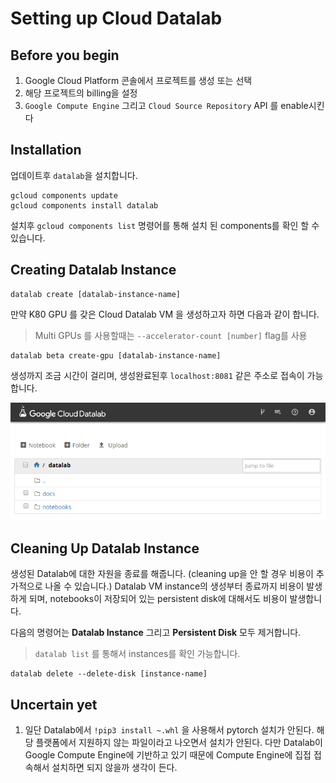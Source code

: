 # Setting up Cloud Datalab

## Before you begin

1. Google Cloud Platform 콘솔에서 프로젝트를 생성 또는 선택
2. 해당 프로젝트의 billing을 설정
3. `Google Compute Engine` 그리고 `Cloud Source Repository` API 를 enable시킨다

## Installation

업데이트후 `datalab`을 설치합니다.

```
gcloud components update
gcloud components install datalab
```

설치후 `gcloud components list` 명령어를 통해 설치 된 components를 확인 할 수 있습니다.

## Creating Datalab Instance

```
datalab create [datalab-instance-name]
```

만약 K80 GPU 를 갖은 Cloud Datalab VM 을 생성하고자 하면 다음과 같이 합니다.

> Multi GPUs 를 사용할때는 `--accelerator-count [number]` flag를 사용

```
datalab beta create-gpu [datalab-instance-name]
```

생성까지 조금 시간이 걸리며, 생성완료된후 `localhost:8081` 같은 주소로 접속이 가능합니다. 

![Datalab1](images/datalab1.png)



## Cleaning Up Datalab Instance

생성된 Datalab에 대한 자원을 종료를 해줍니다. (cleaning up을 안 할 경우 비용이 추가적으로 나올 수 있습니다.) Datalab VM instance의 생성부터 종료까지 비용이 발생하게 되며, notebooks이 저장되어 있는 persistent disk에 대해서도 비용이 발생합니다. 

다음의 명령어는 **Datalab Instance** 그리고 **Persistent Disk**  모두 제거합니다. 

> `datalab list` 를 통해서 instances를 확인 가능합니다.

```
datalab delete --delete-disk [instance-name]
```

## Uncertain yet

1. 일단 Datalab에서 `!pip3 install ~.whl` 을 사용해서 pytorch 설치가 안된다. 해당 플랫폼에서 지원하지 않는 파일이라고 나오면서 설치가 안된다. 다만 Datalab이 Google Compute Engine에 기반하고 있기 때문에 Compute Engine에 집접 접속해서 설치하면 되지 않을까 생각이 든다.